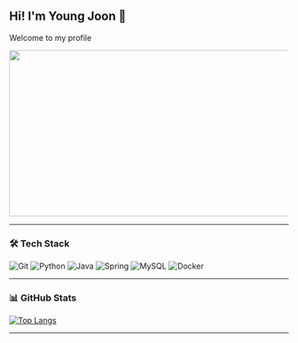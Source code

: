 ## Hi! I'm Young Joon 👋

<p>Welcome to my profile</p>
<a href="https://www.gitanimals.org/en_US?utm_medium=image&utm_source=LYJ0304&utm_content=farm">
<img
  src="https://render.gitanimals.org/farms/LYJ0304"
  width="600"
  height="300"
/>
</a>

---

### 🛠 Tech Stack
![Git](https://img.shields.io/badge/GIT-E44C30?style=for-the-badge&logo=git&logoColor=white)
![Python](https://img.shields.io/badge/Python-3776AB?style=for-the-badge&logo=python&logoColor=white)
![Java](https://img.shields.io/badge/Java-ED8B00?style=for-the-badge&logo=openjdk&logoColor=white)
![Spring](https://img.shields.io/badge/Spring-6DB33F?style=for-the-badge&logo=spring&logoColor=white)
![MySQL](https://img.shields.io/badge/MySQL-00000F?style=for-the-badge&logo=mysql&logoColor=white)
![Docker](https://img.shields.io/badge/docker-%230db7ed.svg?style=for-the-badge&logo=docker&logoColor=white)

---

### 📊 GitHub Stats
[![Top Langs](https://github-readme-stats.vercel.app/api/top-langs/?username=LYJ0304)](https://github.com/anuraghazra/github-readme-stats)

---

